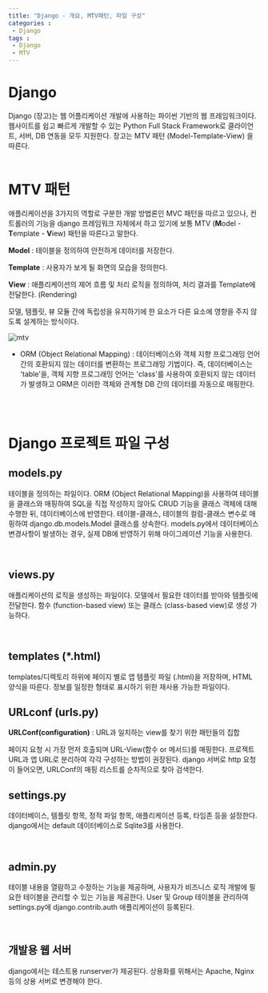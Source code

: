 ```yaml
---
title: "Django - 개요, MTV패턴, 파일 구성"
categories :	
 - Django
tags : 
 - Django
 - MTV
---
```


# Django

Django (장고)는 웹 어플리케이션 개발에 사용하는 파이썬 기반의 웹 프레임워크이다. 
웹사이트를 쉽고 빠르게 개발할 수 있는 Python Full Stack Framework로 클라이언트, 서버, DB 연동을 모두 지원한다. 장고는 MTV 패턴 (Model-Template-View) 을 따른다.
<br/><br/>

# MTV 패턴

애플리케이션을 3가지의 역할로 구분한 개발 방법론인 MVC 패턴을 따르고 있으나, 컨트롤러의 기능을 django 프레임워크 자체에서 하고 있기에 보통 MTV (**M**odel - **T**emplate - **V**iew) 패턴을 따른다고 말한다.

**Model** : 테이블을 정의하여 안전하게 데이터를 저장한다.

**Template** : 사용자가 보게 될 화면의 모습을 정의한다. 

**View** : 애플리케이션의 제어 흐름 및 처리 로직을 정의하여, 처리 결과를 Template에 전달한다. (Rendering)

모델, 템플릿, 뷰 모듈 간에 독립성을 유지하기에 한 요소가 다른 요소에 영향을 주지 않도록 설계하는 방식이다.

![mtv](https://user-images.githubusercontent.com/77096463/105367713-141e6580-5c44-11eb-8c04-f1dd6294381b.png)

- ORM (Object Relational Mapping) : 데이터베이스와 객체 지향 프로그래밍 언어 간의 호환되지 않는 데이터를 변환하는 프로그래밍 기법이다. 즉, 데이터베이스는 'table'을, 객체 지향 프로그래밍 언어는 'class'를 사용하여  호환되지 않는 데이터가 발생하고 ORM은 이러한 객체와 관계형 DB 간의 데이터를 자동으로 매핑한다.

<br/>

<br/>

# Django 프로젝트 파일 구성

## models.py

테이블을 정의하는 파일이다. 
ORM (Object Relational Mapping)을 사용하여 테이블을 클래스와 매핑하여 SQL을 직접 작성하지 않아도 CRUD 기능을 클래스 객체에 대해 수행한 뒤, 데이터베이스에 반영한다. 테이블-클래스, 테이블의 컬럼-클래스 변수로 매핑하여 django.db.models.Model 클래스를 상속한다. 
models.py에서 데이터베이스 변경사항이 발생하는 경우, 실제 DB에 반영하기 위해 마이그레이션 기능을 사용한다.

<br/>

## views.py

애플리케이션의 로직을 생성하는 파일이다. 모델에서 필요한 데이터를 받아와 템플릿에 전달한다.
함수 (function-based view) 또는 클래스 (class-based view)로 생성 가능하다.

<br/>

## templates (*.html)

templates/디렉토리 하위에 페이지 별로 앱 템플릿 파일 (.html)을 저장하며, HTML 양식을 따른다.
정보를 일정한 형태로 표시하기 위한 재사용 가능한 파일이다.
<br/> 

## URLconf (urls.py)

**URLConf(configuration)** : URL과 일치하는 view를 찾기 위한 패턴들의 집합

페이지 요청 시 가장 먼저 호출되며 URL-View(함수 or 메서드)를 매핑한다.
프로젝트 URL과 앱 URL로 분리하여 각각 구성하는 방법이 권장된다.
django 서버로 http 요청이 들어오면, URLConf의 매핑 리스트를 순차적으로 찾아 검색한다.
<br/>

## settings.py

데이터베이스, 템플릿 항목, 정적 파일 항목, 애플리케이션 등록, 타임존 등을 설정한다.
django에서는 default 데이터베이스로 Sqlite3를 사용한다. 

<br/>


## admin.py

테이블 내용을 열람하고 수정하는 기능을 제공하며, 사용자가 비즈니스 로직 개발에 필요한 테이블을 관리할 수 있는 기능을 제공한다. User 및 Group 테이블을 관리하여 settings.py에 django.contrib.auth 애플리케이션이 등록된다.

<br/>

## 개발용 웹 서버

django에서는 테스트용 runserver가 제공된다.
상용화를 위해서는 Apache, Nginx 등의 상용 서버로 변경해야 한다. 
<br/>

